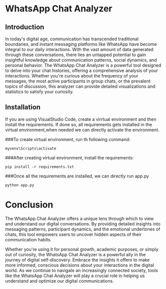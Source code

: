 
# WhatsApp Chat Analyzer
## Introduction

  In today's digital age, communication has transcended traditional boundaries, and instant messaging platforms like WhatsApp have become integral to our daily interactions. With the vast amount of data generated through these conversations, there lies an untapped potential to gain insightful knowledge about communication patterns, social dynamics, and personal behavior.
The WhatsApp Chat Analyzer is a powerful tool designed to delve into your chat histories, offering a comprehensive analysis of your interactions. Whether you're curious about the frequency of your messages, the most active participants in group chats, or the prevalent topics of discussion, this analyzer can provide detailed visualizations and statistics to satisfy your curiosity.

## Installation
If you are using VisualStudio Code, create a virrtual environment and then install the requirements. If done so, all requirements gets installed in the virtual environment,when needed we can directly activate the environment.

###To create virtual environment, run th following command:

    myvenv\Scripts\activate

###After creating virtual environment, install the requirements:

    pip install -r requirements.txt

###Once all the requirements are installed, we can directly run app.py

    python app.py

# Conclusion
The WhatsApp Chat Analyzer offers a unique lens through which to view and understand our digital conversations. By providing detailed insights into messaging patterns, participant dynamics, and the emotional undertones of chats, this tool empowers users to uncover hidden aspects of their communication habits.

Whether you're using it for personal growth, academic purposes, or simply out of curiosity, the WhatsApp Chat Analyzer is a powerful ally in the journey of digital self-discovery. Embrace the insights it offers to make more informed, conscious decisions about your interactions in the digital world. As we continue to navigate an increasingly connected society, tools like the WhatsApp Chat Analyzer will play a crucial role in helping us understand and optimize our digital communications.
